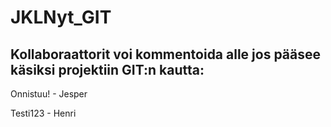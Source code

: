 # JKLNyt_GIT
## Kollaboraattorit voi kommentoida alle jos pääsee käsiksi projektiin GIT:n kautta:

Onnistuu! - Jesper

Testi123 - Henri